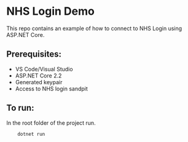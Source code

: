 # NHS Login Demo

This repo contains an example of how to connect to NHS Login using ASP.NET Core.

## Prerequisites:

 - VS Code/Visual Studio
 - ASP.NET Core 2.2
 - Generated keypair
 - Access to NHS login sandpit

## To run:
In the root folder of the project run.
```
    dotnet run
```

